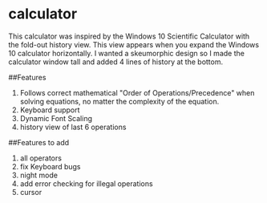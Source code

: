 # calculator

This calculator was inspired by the Windows 10 Scientific Calculator with the fold-out history view. This view appears when you expand the Windows 10 calculator horizontally. I wanted a skeumorphic design so I made the calculator window tall and added 4 lines of history at the bottom.

##Features
1. Follows correct mathematical "Order of Operations/Precedence" when solving equations, no matter the complexity of the equation. 
2. Keyboard support
3. Dynamic Font Scaling
4. history view of last 6 operations


##Features to add
1. all operators
2. fix Keyboard bugs
3. night mode
4. add error checking for illegal operations
5. cursor



